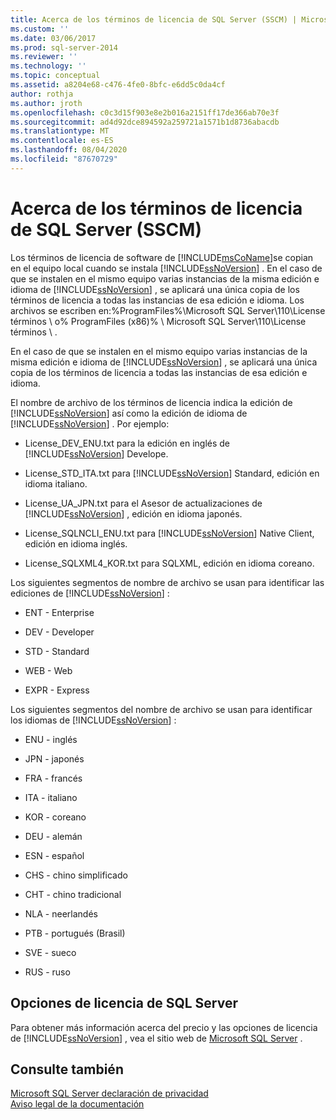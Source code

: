 ```yaml
---
title: Acerca de los términos de licencia de SQL Server (SSCM) | Microsoft Docs
ms.custom: ''
ms.date: 03/06/2017
ms.prod: sql-server-2014
ms.reviewer: ''
ms.technology: ''
ms.topic: conceptual
ms.assetid: a8204e68-c476-4fe0-8bfc-e6dd5c0da4cf
author: rothja
ms.author: jroth
ms.openlocfilehash: c0c3d15f903e8e2b016a2151ff17de366ab70e3f
ms.sourcegitcommit: ad4d92dce894592a259721a1571b1d8736abacdb
ms.translationtype: MT
ms.contentlocale: es-ES
ms.lasthandoff: 08/04/2020
ms.locfileid: "87670729"
---
```

# <a name="about-the-sql-server-license-terms-sscm"></a>Acerca de los términos de licencia de SQL Server (SSCM)
  Los términos de licencia de software de [!INCLUDE[msCoName](../../includes/msconame-md.md)]se copian en el equipo local cuando se instala [!INCLUDE[ssNoVersion](../../includes/ssnoversion-md.md)] . En el caso de que se instalen en el mismo equipo varias instancias de la misma edición e idioma de [!INCLUDE[ssNoVersion](../../includes/ssnoversion-md.md)] , se aplicará una única copia de los términos de licencia a todas las instancias de esa edición e idioma. Los archivos se escriben en:%ProgramFiles%\Microsoft SQL Server\110\License términos \ o% ProgramFiles (x86)% \ Microsoft SQL Server\110\License términos \\ .  
  
 En el caso de que se instalen en el mismo equipo varias instancias de la misma edición e idioma de [!INCLUDE[ssNoVersion](../../includes/ssnoversion-md.md)] , se aplicará una única copia de los términos de licencia a todas las instancias de esa edición e idioma.  
  
 El nombre de archivo de los términos de licencia indica la edición de [!INCLUDE[ssNoVersion](../../includes/ssnoversion-md.md)] así como la edición de idioma de [!INCLUDE[ssNoVersion](../../includes/ssnoversion-md.md)] . Por ejemplo:  
  
-   License_DEV_ENU.txt para la edición en inglés de [!INCLUDE[ssNoVersion](../../includes/ssnoversion-md.md)] Develope.  
  
-   License_STD_ITA.txt para [!INCLUDE[ssNoVersion](../../includes/ssnoversion-md.md)] Standard, edición en idioma italiano.  
  
-   License_UA_JPN.txt para el Asesor de actualizaciones de [!INCLUDE[ssNoVersion](../../includes/ssnoversion-md.md)] , edición en idioma japonés.  
  
-   License_SQLNCLI_ENU.txt para [!INCLUDE[ssNoVersion](../../includes/ssnoversion-md.md)] Native Client, edición en idioma inglés.  
  
-   License_SQLXML4_KOR.txt para SQLXML, edición en idioma coreano.  
  
 Los siguientes segmentos de nombre de archivo se usan para identificar las ediciones de [!INCLUDE[ssNoVersion](../../includes/ssnoversion-md.md)] :  
  
-   ENT - Enterprise  
  
-   DEV - Developer  
  
-   STD - Standard  
  
-   WEB - Web  
  
-   EXPR - Express  
  
 Los siguientes segmentos del nombre de archivo se usan para identificar los idiomas de [!INCLUDE[ssNoVersion](../../includes/ssnoversion-md.md)] :  
  
-   ENU - inglés  
  
-   JPN - japonés  
  
-   FRA - francés  
  
-   ITA - italiano  
  
-   KOR - coreano  
  
-   DEU - alemán  
  
-   ESN - español  
  
-   CHS - chino simplificado  
  
-   CHT - chino tradicional  
  
-   NLA - neerlandés  
  
-   PTB - portugués (Brasil)  
  
-   SVE - sueco  
  
-   RUS - ruso  
  
## <a name="sql-server-licensing-options"></a>Opciones de licencia de SQL Server  
 Para obtener más información acerca del precio y las opciones de licencia de [!INCLUDE[ssNoVersion](../../includes/ssnoversion-md.md)] , vea el sitio web de [Microsoft SQL Server](https://go.microsoft.com/fwlink/?LinkId=190955) .  
  
## <a name="see-also"></a>Consulte también  
 [Microsoft SQL Server declaración de privacidad](../../../2014/getting-started/microsoft-sql-server-privacy-statement.md)   
 [Aviso legal de la documentación](../../../2014/getting-started/legal-notice-for-documentation.md)  
  
  
